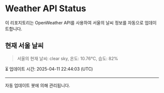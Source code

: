 
# Weather API Status

이 리포지토리는 OpenWeather API를 사용하여 서울의 날씨 정보를 자동으로 업데이트합니다.

## 현재 서울 날씨
> 서울의 현재 날씨: clear sky, 온도: 10.76°C, 습도: 82%

⏳ 업데이트 시간: 2025-04-11 22:44:03 (UTC)

---
자동 업데이트 봇에 의해 관리됩니다.
